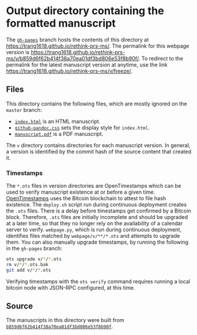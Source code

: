 # Output directory containing the formatted manuscript

The [`gh-pages`](https://github.com/trang1618/rethink-prs-ms/tree/gh-pages) branch hosts the contents of this directory at https://trang1618.github.io/rethink-prs-ms/.
The permalink for this webpage version is https://trang1618.github.io/rethink-prs-ms/v/b859d6f62b414f38a70ea01df3bd806e53f8b90f/.
To redirect to the permalink for the latest manuscript version at anytime, use the link https://trang1618.github.io/rethink-prs-ms/v/freeze/.

## Files

This directory contains the following files, which are mostly ignored on the `master` branch:

+ [`index.html`](index.html) is an HTML manuscript.
+ [`github-pandoc.css`](github-pandoc.css) sets the display style for `index.html`.
+ [`manuscript.pdf`](manuscript.pdf) is a PDF manuscript.

The `v` directory contains directories for each manuscript version.
In general, a version is identified by the commit hash of the source content that created it.

### Timestamps

The `*.ots` files in version directories are OpenTimestamps which can be used to verify manuscript existence at or before a given time.
[OpenTimestamps](https://opentimestamps.org/) uses the Bitcoin blockchain to attest to file hash existence.
The `deploy.sh` script run during continuous deployment creates the `.ots` files.
There is a delay before timestamps get confirmed by a Bitcoin block.
Therefore, `.ots` files are initially incomplete and should be upgraded at a later time, so that they no longer rely on the availability of a calendar server to verify.
`webpage.py`, which is run during continuous deployment, identifies files matched by `webpage/v/**/*.ots` and attempts to upgrade them.
You can also manually upgrade timestamps, by running the following in the `gh-pages` branch:

```sh
ots upgrade v/*/*.ots
rm v/*/*.ots.bak
git add v/*/*.ots
```

Verifying timestamps with the `ots verify` command requires running a local bitcoin node with JSON-RPC configured, at this time.

## Source

The manuscripts in this directory were built from
[`b859d6f62b414f38a70ea01df3bd806e53f8b90f`](https://github.com/trang1618/rethink-prs-ms/commit/b859d6f62b414f38a70ea01df3bd806e53f8b90f).
